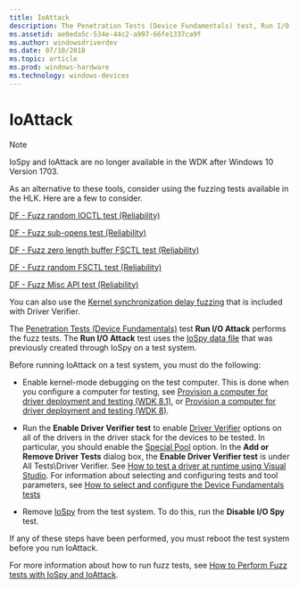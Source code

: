 ```yaml
---
title: IoAttack
description: The Penetration Tests (Device Fundamentals) test, Run I/O Attack, performs the fuzz tests
ms.assetid: ae0eda5c-534e-44c2-a997-66fe1337ca9f
ms.author: windowsdriverdev
ms.date: 07/10/2018
ms.topic: article
ms.prod: windows-hardware
ms.technology: windows-devices
---
```


# IoAttack

> [!NOTE]
> IoSpy and IoAttack are no longer available in the WDK after Windows 10 Version 1703.
>
> As an alternative to these tools, consider using the fuzzing tests available in the HLK. Here are a few to consider.
> 
> [DF - Fuzz random IOCTL test (Reliability)](https://docs.microsoft.com/windows-hardware/test/hlk/testref/236b8ad5-0ba1-4075-80a6-ae9dafb71c94)
>
> [DF - Fuzz sub-opens test (Reliability)](https://docs.microsoft.com/windows-hardware/test/hlk/testref/92bf534e-aa48-4aeb-b3cd-e46fb7cc7d80)
>
> [DF - Fuzz zero length buffer FSCTL test (Reliability)](https://docs.microsoft.com/windows-hardware/test/hlk/testref/5f5f6c7e-d5db-4ff1-8cee-da47203ab070)
>
> [DF - Fuzz random FSCTL test (Reliability)](https://docs.microsoft.com/windows-hardware/test/hlk/testref/e529e34e-076a-4978-926f-7eca333e8f4d)
>
> [DF - Fuzz Misc API test (Reliability)](https://docs.microsoft.com/windows-hardware/test/hlk/testref/fb305d04-6e8c-4dfc-9984-9692df82fbd8)
>
> You can also use the [Kernel synchronization delay fuzzing](https://docs.microsoft.com/windows-hardware/drivers/devtest/kernel-synchronization-delay-fuzzing) that is included with Driver Verifier.
>


The [Penetration Tests (Device Fundamentals)](penetration-tests--device-fundamentals-.md) test **Run I/O Attack** performs the fuzz tests. The **Run I/O Attack** test uses the [IoSpy data file](iospy.md) that was previously created through IoSpy on a test system.

Before running IoAttack on a test system, you must do the following:

-   Enable kernel-mode debugging on the test computer. This is done when you configure a computer for testing, see [Provision a computer for driver deployment and testing (WDK 8.1)](https://msdn.microsoft.com/library/windows/hardware/dn745909), or [Provision a computer for driver deployment and testing (WDK 8)](https://msdn.microsoft.com/library/windows/hardware/hh698272).

-   Run the **Enable Driver Verifier test** to enable [Driver Verifier](driver-verifier.md) options on all of the drivers in the driver stack for the devices to be tested. In particular, you should enable the [Special Pool](special-pool.md) option. In the **Add or Remove Driver Tests** dialog box, the **Enable Driver Verifier test** is under All Tests\\Driver Verifier. See [How to test a driver at runtime using Visual Studio](https://msdn.microsoft.com/windows-drivers/develop/testing_a_driver_at_runtime). For information about selecting and configuring tests and tool parameters, see [How to select and configure the Device Fundamentals tests](https://msdn.microsoft.com/windows-drivers/develop/how_to_select_and_configure_the_device_fundamental_tests)

-   Remove [IoSpy](iospy.md) from the test system. To do this, run the **Disable I/O Spy** test.

If any of these steps have been performed, you must reboot the test system before you run IoAttack.

For more information about how to run fuzz tests, see [How to Perform Fuzz tests with IoSpy and IoAttack](how-to-perform-fuzz-tests-with-iospy-and-ioattack.md).

 

 





